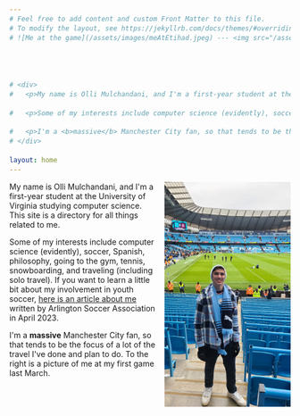 ```yaml
---
# Feel free to add content and custom Front Matter to this file.
# To modify the layout, see https://jekyllrb.com/docs/themes/#overriding-theme-defaults
# ![Me at the game](/assets/images/meAtEtihad.jpeg) --- <img src="/assets/images/meAtEtihad.jpeg" width="226" height="403" />




# <div>
#   <p>My name is Olli Mulchandani, and I'm a first-year student at the University of Virginia studying computer science. This site is a directory for all things related to me.</p>
  
#   <p>Some of my interests include computer science (evidently), soccer, Spanish, philosophy, going to the gym, tennis, snowboarding, and traveling (including solo travel). If you want to learn a little bit about my involvement in youth soccer, <a href="http://www.arlingtonsoccer.com/players-first-leadership-council-spotlight-olli-mulchandani">here is an article about me</a> written by Arlington Soccer Association.</p>

#   <p>I'm a <b>massive</b> Manchester City fan, so that tends to be the focus of a lot of the travel I've done and plan to do. To the right is a picture of me at my first game last March.</p>
# </div>

layout: home
---
```

<div style="text-align: right;">
  <img src="/assets/images/meAtEtihad.jpeg" width="226" height="403" style="float: right; margin: 0 0 10px 10px;" />
</div>



My name is Olli Mulchandani, and I'm a first-year student at the University of Virginia studying computer science. This site is a directory for all things related to me.
  
Some of my interests include computer science (evidently), soccer, Spanish, philosophy, going to the gym, tennis, snowboarding, and traveling (including solo travel). If you want to learn a little bit about my involvement in youth soccer, [here is an article about me](http://www.arlingtonsoccer.com/players-first-leadership-council-spotlight-olli-mulchandani) written by Arlington Soccer Association in April 2023.

I'm a **massive** Manchester City fan, so that tends to be the focus of a lot of the travel I've done and plan to do. To the right is a picture of me at my first game last March.
